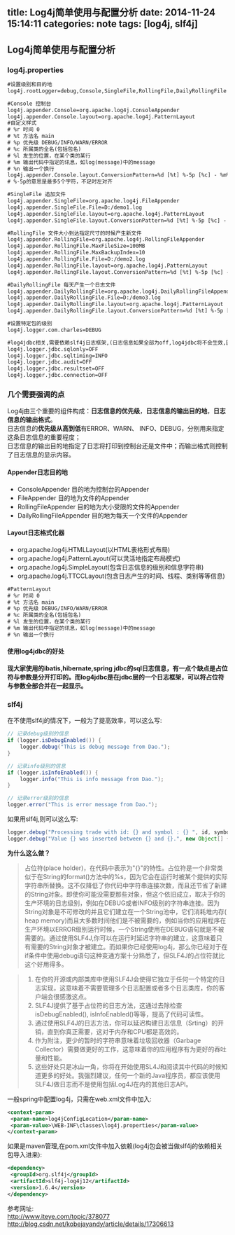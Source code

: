 title: Log4j简单使用与配置分析
date: 2014-11-24 15:14:11
categories: note
tags: [log4j, slf4j]
---

## Log4j简单使用与配置分析

### log4j.properties  

```xml
#设置级别和目的地
log4j.rootLogger=debug,Console,SingleFile,RollingFile,DailyRollingFile

#Console 控制台
log4j.appender.Console=org.apache.log4j.ConsoleAppender
log4j.appender.Console.layout=org.apache.log4j.PatternLayout
#自定义样式  
# %r 时间 0  
# %t 方法名 main  
# %p 优先级 DEBUG/INFO/WARN/ERROR  
# %c 所属类的全名(包括包名)  
# %l 发生的位置，在某个类的某行  
# %m 输出代码中指定的讯息，如log(message)中的message  
# %n 输出一个换行  
log4j.appender.Console.layout.ConversionPattern=%d [%t] %-5p [%c] - %m%n
# %-5p的意思是最多5个字符，不足时左对齐

#SingleFile 追加文件
log4j.appender.SingleFile=org.apache.log4j.FileAppender
log4j.appender.SingleFile.File=D:/demo1.log
log4j.appender.SingleFile.layout=org.apache.log4j.PatternLayout
log4j.appender.SingleFile.layout.ConversionPattern=%d [%t] %-5p [%c] - %m%n

#RollingFile 文件大小到达指定尺寸的时候产生新文件
log4j.appender.RollingFile=org.apache.log4j.RollingFileAppender
log4j.appender.RollingFile.MaxFileSize=100MB
log4j.appender.RollingFile.MaxBackupIndex=10
log4j.appender.RollingFile.File=D:/demo2.log
log4j.appender.RollingFile.layout=org.apache.log4j.PatternLayout
log4j.appender.RollingFile.layout.ConversionPattern=%d [%t] %-5p [%c] - %m%n

#DailyRollingFile 每天产生一个日志文件
log4j.appender.DailyRollingFile=org.apache.log4j.DailyRollingFileAppender
log4j.appender.DailyRollingFile.File=D:/demo3.log
log4j.appender.DailyRollingFile.layout=org.apache.log4j.PatternLayout
log4j.appender.DailyRollingFile.layout.ConversionPattern=%d [%t] %-5p [%c] - %m%n

#设置特定包的级别
log4j.logger.com.charles=DEBUG

#log4jdbc相关,需要依赖slf4j日志框架,(日志信息如果全部为off,log4jdbc将不会生效,因此对性能没有任何影响)
log4j.logger.jdbc.sqlonly=OFF  
log4j.logger.jdbc.sqltiming=INFO  
log4j.logger.jdbc.audit=OFF  
log4j.logger.jdbc.resultset=OFF  
log4j.logger.jdbc.connection=OFF  
```

### 几个需要强调的点

Log4j由三个重要的组件构成：**日志信息的优先级**，**日志信息的输出目的地**，**日志信息的输出格式**。  
日志信息的**优先级从高到低**有ERROR、WARN、 INFO、DEBUG，分别用来指定这条日志信息的重要程度；  
日志信息的输出目的地指定了日志将打印到控制台还是文件中；而输出格式则控制了日志信息的显示内容。  

#### Appender日志目的地  

* ConsoleAppender 目的地为控制台的Appender
* FileAppender 目的地为文件的Appender 
* RollingFileAppender 目的地为大小受限的文件的Appender 
* DailyRollingFileAppender 目的地为每天一个文件的Appender 

#### Layout日志格式化器

* org.apache.log4j.HTMLLayout(以HTML表格形式布局)
* org.apache.log4j.PatternLayout(可以灵活地指定布局模式)
* org.apache.log4j.SimpleLayout(包含日志信息的级别和信息字符串)
* org.apache.log4j.TTCCLayout(包含日志产生的时间、线程、类别等等信息)


```xml
#PatternLayout  
# %r 时间 0  
# %t 方法名 main  
# %p 优先级 DEBUG/INFO/WARN/ERROR  
# %c 所属类的全名(包括包名)  
# %l 发生的位置，在某个类的某行  
# %m 输出代码中指定的讯息，如log(message)中的message  
# %n 输出一个换行  
```

#### 使用log4jdbc的好处  

**现大家使用的ibatis,hibernate,spring jdbc的sql日志信息，有一点个缺点是占位符与参数是分开打印的。而log4jdbc是在jdbc层的一个日志框架，可以将占位符与参数全部合并在一起显示。**    

### slf4j  

在不使用slf4j的情况下，一般为了提高效率，可以这么写:  

```java
// 记录debug级别的信息
if (logger.isDebugEnabled()) {
	logger.debug("This is debug message from Dao.");
}

// 记录info级别的信息
if (logger.isInfoEnabled()) {
	logger.info("This is info message from Dao.");
}

// 记录error级别的信息
logger.error("This is error message from Dao.");
```

如果用slf4j,则可以这么写:  

```java
logger.debug("Processing trade with id: {} and symbol : {} ", id, symbol);
logger.debug("Value {} was inserted between {} and {}.", new Object[] {newVal, below, above});//多个参数
```

**为什么这么做？**  

> 占位符(place holder)，在代码中表示为"{}"的特性。占位符是一个非常类似于在String的format()方法中的%s，因为它会在运行时被某个提供的实际字符串所替换。这不仅降低了你代码中字符串连接次数，而且还节省了新建的String对象。即使你可能没需要那些对象，但这个依旧成立，取决于你的生产环境的日志级别，例如在DEBUG或者INFO级别的字符串连接。因为String对象是不可修改的并且它们建立在一个String池中，它们消耗堆内存( heap memory)而且大多数时间他们是不被需要的，例如当你的应用程序在生产环境以ERROR级别运行时候，一个String使用在DEBUG语句就是不被需要的。通过使用SLF4J,你可以在运行时延迟字符串的建立，这意味着只有需要的String对象才被建立。而如果你已经使用log4j，那么你已经对于在if条件中使用debug语句这种变通方案十分熟悉了，但SLF4J的占位符就比这个好用得多。  


> 1. 在你的开源或内部类库中使用SLF4J会使得它独立于任何一个特定的日志实现，这意味着不需要管理多个日志配置或者多个日志类库，你的客户端会很感激这点。
> 2. SLF4J提供了基于占位符的日志方法，这通过去除检查isDebugEnabled(), isInfoEnabled()等等，提高了代码可读性。
> 3. 通过使用SLF4J的日志方法，你可以延迟构建日志信息（Srting）的开销，直到你真正需要，这对于内存和CPU都是高效的。
> 4. 作为附注，更少的暂时的字符串意味着垃圾回收器（Garbage Collector）需要做更好的工作，这意味着你的应用程序有为更好的吞吐量和性能。
> 5. 这些好处只是冰山一角，你将在开始使用SL4J和阅读其中代码的时候知道更多的好处。我强烈建议，任何一个新的Java程序员，都应该使用SLF4J做日志而不是使用包括Log4J在内的其他日志API。


一般spring中配置log4j，只需在web.xml文件中加入:

```xml
<context-param>
 <param-name>log4jConfigLocation</param-name>
 <param-value>\WEB-INF\classes\log4j.properties</param-value>
</context-param>
```

如果是maven管理,在pom.xml文件中加入依赖(log4j包会被当做slf4j的依赖相关包导入进来):

```xml
<dependency>
 <groupId>org.slf4j</groupId>
 <artifactId>slf4j-log4j12</artifactId>
 <version>1.6.4</version>
</dependency>
```


参考网址:   
<http://www.iteye.com/topic/378077>  
<http://blog.csdn.net/kobejayandy/article/details/17306613>